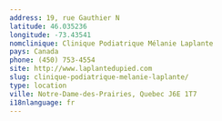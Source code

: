 ```yaml
---
address: 19, rue Gauthier N
latitude: 46.035236
longitude: -73.43541
nomclinique: Clinique Podiatrique Mélanie Laplante
pays: Canada
phone: (450) 753-4554
site: http://www.laplantedupied.com
slug: clinique-podiatrique-melanie-laplante/
type: location
ville: Notre-Dame-des-Prairies, Quebec J6E 1T7
i18nlanguage: fr
---
```


